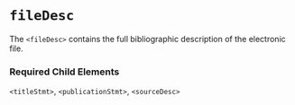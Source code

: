 # `fileDesc`

The `<fileDesc>` contains the full bibliographic description of the electronic file.

### Required Child Elements
`<titleStmt>`, `<publicationStmt>`, `<sourceDesc>`
